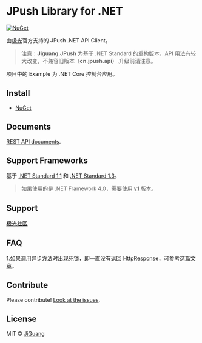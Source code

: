 # JPush Library for .NET

[![NuGet](https://img.shields.io/badge/NuGet-v1.1.1-blue.svg)](https://preview.nuget.org/packages/Jiguang.JPush/)

由[极光](https://www.jiguang.cn/)官方支持的 JPush .NET API Client。

> 注意：**Jiguang.JPush** 为基于 .NET Standard 的重构版本，API 用法有较大改变，不兼容旧版本（**cn.jpush.api**）,升级前请注意。

项目中的 Example 为 .NET Core 控制台应用。

## Install

- [NuGet](https://preview.nuget.org/packages/Jiguang.JPush/)

## Documents

[REST API documents](https://docs.jiguang.cn/jpush/server/push/server_overview/).

## Support Frameworks

基于 [.NET Standard 1.1](https://github.com/dotnet/standard/blob/master/docs/versions/netstandard1.1.md) 和 [.NET Standard 1.3](https://github.com/dotnet/standard/blob/master/docs/versions/netstandard1.3.md)。

> 如果使用的是 .NET Framework 4.0，需要使用 [v1](https://github.com/jpush/jpush-api-csharp-client/tree/v1) 版本。

## Support

[极光社区](https://community.jiguang.cn/)

## FAQ

1.如果调用异步方法时出现死锁，即一直没有返回 [HttpResponse](https://github.com/jpush/jsms-api-csharp-client/blob/v2-dev/Jiguang.JSMS/Model/HttpResponse.cs)，可参考这篇[文章](https://blogs.msdn.microsoft.com/jpsanders/2017/08/28/asp-net-do-not-use-task-result-in-main-context/)。

## Contribute

Please contribute! [Look at the issues](https://github.com/jpush/jpush-api-csharp-client/issues).

## License

MIT © [JiGuang](https://github.com/jpush/jpush-api-csharp-client/blob/master/license)
